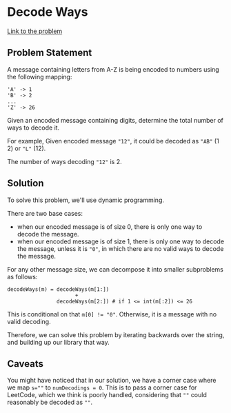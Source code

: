 # Decode Ways

[Link to the problem](https://leetcode.com/problems/decode-ways/)

## Problem Statement
A message containing letters from A-Z is being encoded to numbers using the following mapping:

    'A' -> 1
    'B' -> 2
    ...
    'Z' -> 26

Given an encoded message containing digits, determine the total number of ways to decode it.

For example,
Given encoded message `"12"`, it could be decoded as `"AB"` (1 2) or `"L"` (12).

The number of ways decoding `"12"` is 2.

## Solution

To solve this problem, we'll use dynamic programming.

There are two base cases:
  - when our encoded message is of size 0, there is only one way to decode the message.
  - when our encoded message is of size 1, there is only one way to decode the message, unless it is `"0"`, in which there are no valid ways to decode the message.

For any other message size, we can decompose it into smaller subproblems as follows:

    decodeWays(m) = decodeWays(m[1:])
                          +
                    decodeWays(m[2:]) # if 1 <= int(m[:2]) <= 26

This is conditional on that `m[0] != "0"`.  Otherwise, it is a message with no valid decoding.

Therefore, we can solve this problem by iterating backwards over the string, and building up our library that way.

## Caveats

You might have noticed that in our solution, we have a corner case where we map `s=""` to `numDecodings = 0`.  This is to pass a corner case for LeetCode, which we think is poorly handled, considering that `""` could reasonably be decoded as `""`.
